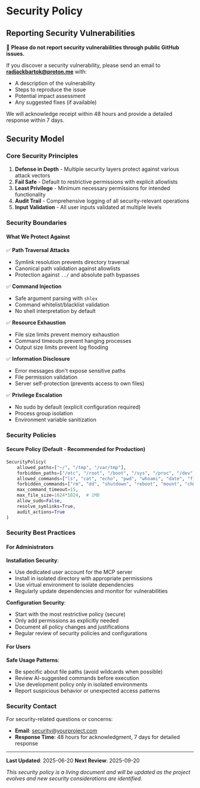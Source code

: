 # Security Policy

## Reporting Security Vulnerabilities

🚨 **Please do not report security vulnerabilities through public GitHub issues.**

If you discover a security vulnerability, please send an email to **radjackbartok@proton.me** with:

- A description of the vulnerability
- Steps to reproduce the issue
- Potential impact assessment
- Any suggested fixes (if available)

We will acknowledge receipt within 48 hours and provide a detailed response within 7 days.

## Security Model

### Core Security Principles

1. **Defense in Depth** - Multiple security layers protect against various attack vectors
2. **Fail Safe** - Default to restrictive permissions with explicit allowlists
3. **Least Privilege** - Minimum necessary permissions for intended functionality
4. **Audit Trail** - Comprehensive logging of all security-relevant operations
5. **Input Validation** - All user inputs validated at multiple levels

### Security Boundaries

#### What We Protect Against

✅ **Path Traversal Attacks**
- Symlink resolution prevents directory traversal
- Canonical path validation against allowlists
- Protection against `../` and absolute path bypasses

✅ **Command Injection**
- Safe argument parsing with `shlex`
- Command whitelist/blacklist validation
- No shell interpretation by default

✅ **Resource Exhaustion**
- File size limits prevent memory exhaustion
- Command timeouts prevent hanging processes
- Output size limits prevent log flooding

✅ **Information Disclosure**
- Error messages don't expose sensitive paths
- File permission validation
- Server self-protection (prevents access to own files)

✅ **Privilege Escalation**
- No sudo by default (explicit configuration required)
- Process group isolation
- Environment variable sanitization

### Security Policies

#### Secure Policy (Default - Recommended for Production)
```python
SecurityPolicy(
    allowed_paths=["~/", "/tmp", "/var/tmp"],
    forbidden_paths=["/etc", "/root", "/boot", "/sys", "/proc", "/dev", "/usr", "/bin", "/sbin"],
    allowed_commands=["ls", "cat", "echo", "pwd", "whoami", "date", "find", "grep", "apt"],
    forbidden_commands=["rm", "dd", "shutdown", "reboot", "mount", "chmod", "chown", "su", "sudo"],
    max_command_timeout=15,
    max_file_size=1024*1024,  # 1MB
    allow_sudo=False,
    resolve_symlinks=True,
    audit_actions=True
)
```

### Security Best Practices

#### For Administrators

**Installation Security**:
- Use dedicated user account for the MCP server
- Install in isolated directory with appropriate permissions
- Use virtual environment to isolate dependencies
- Regularly update dependencies and monitor for vulnerabilities

**Configuration Security**:
- Start with the most restrictive policy (secure)
- Only add permissions as explicitly needed
- Document all policy changes and justifications
- Regular review of security policies and configurations

#### For Users

**Safe Usage Patterns**:
- Be specific about file paths (avoid wildcards when possible)
- Review AI-suggested commands before execution
- Use development policy only in isolated environments
- Report suspicious behavior or unexpected access patterns

### Security Contact

For security-related questions or concerns:

- **Email**: security@yourproject.com
- **Response Time**: 48 hours for acknowledgment, 7 days for detailed response

---

**Last Updated**: 2025-06-20
**Next Review**: 2025-09-20

*This security policy is a living document and will be updated as the project evolves and new security considerations are identified.*
